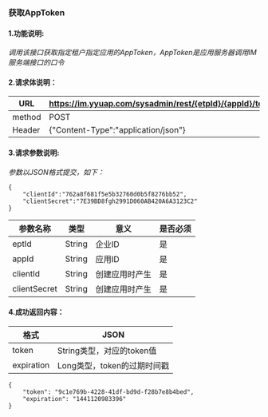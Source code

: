 ### 获取AppToken

#### 1.功能说明:
*调用该接口获取指定租户指定应用的AppToken，AppToken是应用服务器调用IM服务端接口的口令*
#### 2.请求体说明：


|URL|https://im.yyuap.com/sysadmin/rest/{etpId}/{appId}/token|
|----|----|
|method|POST|
|Header|{"Content-Type":"application/json"}|

#### 3.请求参数说明:
*参数以JSON格式提交，如下：*

	{
		"clientId":"762a8f681f5e5b32760d0b5f8276bb52",
		"clientSecret":"7E39BD8fgh2991D060AB420A6A3123C2"
	}

|参数名称|类型|意义|是否必须|
|----|----|----|----|
|eptId|String|企业ID|是|
|appId|String|应用ID|是|
|clientId|String|创建应用时产生|是|
|clientSecret|String|创建应用时产生|是|

#### 4.成功返回内容：


|格式|JSON|
|----|----|
|token|String类型，对应的token值|
|expiration|Long类型，token的过期时间戳|


	{
  		"token": "9c1e769b-4228-41df-bd9d-f28b7e8b4bed",
  		"expiration": "1441120983396"
	}